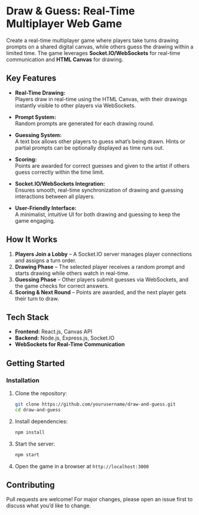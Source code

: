 # Draw & Guess: Real-Time Multiplayer Web Game

Create a real-time multiplayer game where players take turns drawing prompts on a shared digital canvas, while others guess the drawing within a limited time. The game leverages **Socket.IO/WebSockets** for real-time communication and **HTML Canvas** for drawing.

## Key Features

- **Real-Time Drawing:**  
  Players draw in real-time using the HTML Canvas, with their drawings instantly visible to other players via WebSockets.

- **Prompt System:**  
  Random prompts are generated for each drawing round.

- **Guessing System:**  
  A text box allows other players to guess what’s being drawn. Hints or partial prompts can be optionally displayed as time runs out.

- **Scoring:**  
  Points are awarded for correct guesses and given to the artist if others guess correctly within the time limit.

- **Socket.IO/WebSockets Integration:**  
  Ensures smooth, real-time synchronization of drawing and guessing interactions between all players.

- **User-Friendly Interface:**  
  A minimalist, intuitive UI for both drawing and guessing to keep the game engaging.

## How It Works

1. **Players Join a Lobby** – A Socket.IO server manages player connections and assigns a turn order.
2. **Drawing Phase** – The selected player receives a random prompt and starts drawing while others watch in real-time.
3. **Guessing Phase** – Other players submit guesses via WebSockets, and the game checks for correct answers.
4. **Scoring & Next Round** – Points are awarded, and the next player gets their turn to draw.

## Tech Stack
- **Frontend:** React.js, Canvas API
- **Backend:** Node.js, Express.js, Socket.IO
- **WebSockets for Real-Time Communication**

## Getting Started
### **Installation**
1. Clone the repository:
   ```sh
   git clone https://github.com/yourusername/draw-and-guess.git
   cd draw-and-guess
   ```
2. Install dependencies:
   ```sh
   npm install
   ```
3. Start the server:
   ```sh
   npm start
   ```
4. Open the game in a browser at `http://localhost:3000`

## Contributing
Pull requests are welcome! For major changes, please open an issue first to discuss what you’d like to change.


